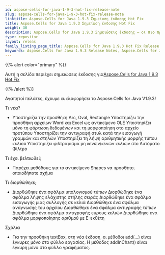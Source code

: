 ```yaml
---
id: aspose-cells-for-java-1-9-3-hot-fix-release-note
slug: aspose-cells-for-java-1-9-3-hot-fix-release-note
linktitle: Aspose.Cells for Java 1.9.3 Σημείωση έκδοσης Hot Fix
title: Aspose.Cells for Java 1.9.3 Σημείωση έκδοσης Hot Fix
weight: 30
description: Aspose.Cells for Java 1.9.3 Σημειώσεις έκδοσης – οι πιο πρόσφατες βελτιώσεις, νέες δυνατότητες και επιδιορθώσεις
type: repositor
layout: releas
family_listing_page_title: Aspose.Cells for Java 1.9.3 Hot Fix Release Note
keywords: Aspose.Cells for Java 1.9.3 Release Notes, Aspose.Cells for Java 1.9.3 updates and fixe
---
```

{{% alert color="primary" %}} 

 Αυτή η σελίδα περιέχει σημειώσεις έκδοσης για[Aspose.Cells for Java 1.9.3 Hot Fix](https://releases.aspose.com/cells/java/new-releases/aspose.cells-for-java-1.9.3-hot-fix/)

{{% /alert %}} 

 Αγαπητοί πελάτες, έχουμε κυκλοφορήσει το Aspose.Cells for Java V1.9.3!

 Τι νέα?

- Υποστηρίζει την προσθήκη Arc, Oval, Rectangle
Υποστηρίζει την προσθήκη αρχείων Word και Excel ως αντικείμενο OLE
 Υποστηρίζει μόνο τη φόρτωση δεδομένων και τη μορφοποίηση στο αρχείο προτύπου
 Υποστηρίζει την αντιγραφή στυλ κατά την εισαγωγή γραμμών και στηλών
 Υποστηρίζει τη λήψη αριθμητικής μορφής τύπου κελιού
 Υποστηρίζει φιλτράρισμα μη κενών/κενών κελιών στο Αυτόματο Φίλτρο

 Τι έχει βελτιωθεί;

- Παρέχει μεθόδους για το αντικείμενο Shapes να προσθέτει οποιοδήποτε σχήμα

 Τι διορθώθηκε;

- Διορθώθηκε ένα σφάλμα υπολογισμού τύπων
 Διορθώθηκε ένα σφάλμα λήψης ελάχιστης στήλης σειράς
 Διορθώθηκε ένα σφάλμα εισαγωγής μιας συλλογής σε κελιά
 Διορθώθηκε ένα σφάλμα ανάγνωσης του αρχείου
 Διορθώθηκε ένα σφάλμα αντιγραφής τύπων
 Διορθώθηκε ένα σφάλμα αντιγραφής εύρους κελιών
 Διορθώθηκε ένα σφάλμα μορφοποίησης αριθμού με E-εκθέτη

 Σχόλια

- Για την προσθήκη textBox, στη νέα έκδοση, οι μέθοδοι add(...) είναι έγκυρες μόνο στο φύλλο εργασίας. Η μέθοδος addInChart() είναι έγκυρη μόνο στο φύλλο γραφήματος.
